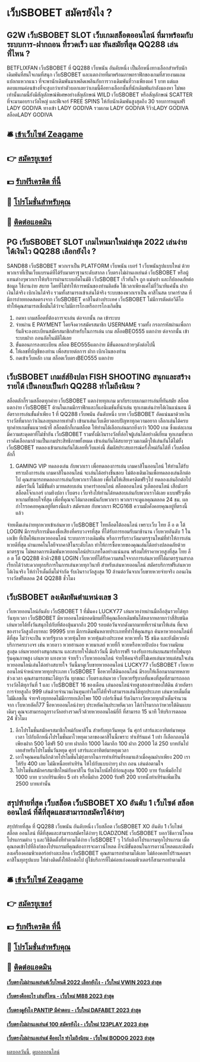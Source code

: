 # เว็บSBOBET สมัครยังไง ?
## G2W เว็บSBOBET SLOT เว็บเกมสล็อตออนไลน์ ที่มาพร้อมกับระบบการ-ฝากถอน ที่รวดเร็ว และ ทันสมัยที่สุด QQ288 เล่นที่ไหน ?
BETFLIXFAN เว็บSBOBET ที่ QQ288 เว็บพนัน อันดับหนึ่ง เป็นอีกหนึ่งทางเลือกสำหรับนักเดิมพันที่สนใจเกมที่สนุก เว็บSBOBET และแตกง่ายที่มาพร้อมภาพกราฟิกของเกมที่สวยงามแถมแปลกแหวกแนว ที่จะพานักเดิมพันมาเพลิดเพลินกับการวางเดิมพันที่วางเพียงแค่ 1 บาท แต่ผลตอบแทนค่อนข้างที่จะสูงกว่าเท่าตัวบอกเลยว่าเกมนี้คือทางเลือกนั้นที่นักเดิมพันกำลังมองหา ไม่พอเท่านั้นเกมนี้ยังมีสัญลักษณ์พิเศษอย่างสัญลักษณ์ WILD เว็บSBOBET หรือสัญลักษณ์ SCATTER ที่จะมามอบรางวัลใหญ่ และฟีเจอร์ FREE SPINS ให้กับนักเดิมพันสูงสุดถึง 30 รอบการหมุนฟรี
LADY GODIVA ทางเข้า LADY GODIVA รวมเกม LADY GODIVA รีวิวLADY GODIVA สล็อตLADY GODIVA

## 🛎 [เข้าเว็บไซต์ Zeagame](https://bit.ly/3SdLNi2)
## 👉 [สมัครยูเซอร์](https://bit.ly/3SdLNi2)
## 💵 [รับฟรีเครดิต ที่นี้](https://bit.ly/3dyRKHj)
## 👑 [โปรโมชั่นสำหรับคุณ](https://bit.ly/3dyRKHj)
## 📱 [ติดต่อแอดมิน](https://bit.ly/3dyRKHj)

## PG เว็บSBOBET SLOT เกมไหนมาใหม่ล่าสุด 2022 เล่นง่าย ได้เงินไว QQ288 เลือกยังไง ?
SAND88 เว็บSBOBET พวกเราเป็น PLATFORM เว็บพนัน เบอร์ 1 เว็บพนันรูปแบบใหม่ ด้วยพวกเราที่เป็นเว็บแบรนด์ที่ได้รับมาตราฐานระดับสากล เว็บตรงไม่ผ่านเอเย่นต์ เว็บSBOBET หรือผู้แทนต่างๆพวกเราให้บริการผ่านระบบอัตโนมัติ เว็บSBOBET เร็วทันใจ ถูก แม่นยำ และก็ปลอดภัยต่อข้อมูล ใช้งานง่าย สบาย โดยที่ไม่ทำให้การพนันของท่านติดขัด ใช้เวลาเพียงแค่ไม่กี่วินาทีแค่นั้น ฝากเงินได้จริง เบิกเงินได้จริง รวมทั้งสามารถเข้าเล่นได้จริง ระบบของพวกเราเป็น คาสิโนสด บาคาร่าสด ที่มีการถ่ายทอดสดตรงจาก เว็บSBOBET คาสิโนต่างประเทศ เว็บSBOBET ไม่มีการตัดต่อวีดีโอ ทำให้คุณสามารถเชื่อมั่นได้ว่าจะไม่มีการโกงหรือการโกงเกิดขึ้น
1. กดหา เกมสล็อตที่ต้องการจะเล่น ต่อจากนั้น กด เข้าระบบ
2. จ่ายผ่าน E PAYMENT โดยจึงควรสมัครสมาชิก USERNAME รวมทั้ง กรอกรหัสผ่านเพื่อการันตีจะลงทะเบียนสมัครสมาชิกสำหรับในการเล่น เกม สล็อตBEO555 แตกง่าย ต่อจากนั้น เข้าระบบฝาก ถอนอัตโนมัติได้เลย
3. ขั้นตอนการลงทะเบียน สล็อต BEO555แตกง่าย มีขั้นตอนกล้วยๆดังต่อไปนี้
4. ให้เลขที่บัญชีของท่าน เพื่อสบายต่อการ ฝาก เบิกเงินของท่าน
5. กดเข้าเว็บหลัก เกม สล็อตเว็บตรงBEO555 แตกง่าย

## เว็บSBOBET เกมส์ส์ยิงปลา FISH SHOOTING สนุกและสร้างรายได้ เป็นกอบเป็นกำ QQ288 ทำไมถึงนิยม ?
สล็อตลักกี้รวมสล็อตทุกค่าย เว็บSBOBET แตกง่ายทุกเกม มากับระบบเกมการเล่นที่ทันสมัย สล็อตแตกง่าย เว็บSBOBET ด้านในเกมมีกราฟิกและก็แอนิเมชันที่น่าเล่น ทุกเกมเล่นง่ายได้เงินแน่นอน มีอัตราการเล่นขั้นต่ำเพียง 1 ที่ QQ288 เว็บพนัน อันดับหนึ่ง บาท เว็บSBOBET อัดแน่นมาด้วยเงินรางวัลที่มากกว่าเงินลงทุนหลายเท่าตัว เข้ามาเล่นเว็บเดียวตอบปัญหาทุกความอยาก เลือกเล่นได้ครบทุกค่ายเกมชั้นแนวหน้าที่ สล็อตลักกี้เกมสล็อต ให้ท่านได้เลือกเล่นมากยิ่งกว่า 1000 เกม ซึ่งแต่ละเกมมีความสะดุดตาที่ไม่ซ้ำกัน เว็บSBOBET รวมทั้งมีเงินรางวัลที่ล่อใจผู้เล่นได้อย่างดีเยี่ยม ทุกเกมที่พวกเราคัดเลือกมาล้วนเป็นเกมประสิทธิภาพทั้งหมด เข้าเล่นกันได้สบายๆรวมเกมดีๆให้เล่นกันได้ไม่ยั้ง เว็บSBOBET ทดลองเข้ามาเล่นกันได้เลยที่เว็บแห่งนี้ สัมผัสประสบการณ์ครั้งใหม่กันได้ที่ เว็บสล็อตลักกี้
1. GAMING VIP ทดลองเล่น กับพวกเรา เพื่อทดลองการเล่น เกมคาสิโนออนไลน์ ให้ท่านได้รับทราบถึงการเล่น เกมคาสิโนออนไลน์ จะเล่นได้อย่างชื่นชอบ ไม่ต้องเติมเงินเพื่อทดลองเล่นอีกต่อไป คุณสามารถทดลองการเล่นกับพวกเราได้เลย เพื่อไม่ให้เสียเครดิตฟรีๆไป ทดลองเล่นอีกต่อไป สมัครวันนี้ ไม่มีขั้นต่ำ มาทดสอบเล่น บาคาร่าออนไลน์ สล็อตออนไลน์ รูเล็ตออนไลน์ เสือมังกร สล็อตโจ๊กเกอร์ เกมยิงปลา เว็บตรง เว็บจริงให้ท่านได้ทดสอบเล่นกับพวกเราได้เลย แบบฟรีๆเพื่อหาเกมที่ชอบใจที่สุด เพื่อที่คุณจะได้มาลงพนันกับพวกเรา พวกเราจะดูแลคุณตลอด 24 ชม. ผลกำไรรอคอยคุณอยู่ที่ตรงนี้แล้ว สมัครเลย กับพวกเรา RCG168 ความมั่งคั่งคอยคุณอยู่ที่ตรงนี้แล้ว

จ่ายเต็มเล่นง่ายทุกหวยเข้าเล่นหวย เว็บSBOBET ไทยล็อตโต้ออนไลน์ เพราะเว็บ ไทย ล็ อ ต โต้ LOGIN มีการบริการมั่นคงชื่อเสียงที่ครบวงจรที่สุด ที่ได้รับการยอมรับมาช้านาน เว็บหวยอันดับ 1 ในเอเชีย ที่เปิดให้แทงหวยออนไลน์ ระบบการวางเดิมพัน หรือการรับรางวัลมาตรฐานใหม่ที่ทำให้การเล่นหวยดีที่สุด ผ่านเทคโนโลยีจากคาสิโนระดับโลก ทำให้การซื้อหวยของคุณเล่นได้อย่างปลอดภัยด้วยมาตรฐาน ไม่พลาดการเดิมพันหวยออนไลน์ประเภทใดอย่างแน่นอน พร้อมให้ราคาหวยสูงที่สุด ไทย ล็ อ ต โต้ QQ288 คิวคิว288 LOGIN เว็บหวยที่ได้รับความสนใจจากการเล่นหวยที่ได้มาตรฐานสากล เรียกได้ว่าสะดวกทุกบริการในการเล่นหวยทุกวินาที สำหรับเล่นหวยออนไลน์ สมัครบริการฟรีเล่นหวยได้เงินจริง ให้กำไรเต็มอิ่มไม่จำกัด รับเงินรางวัลสูงสุด 10 ล้านต่อวันจากเว็บขายหวยจ่ายจริง ถอนเงินรางวัลฟรีตลอด 24 QQ288 ชั่วโมง

## เว็บSBOBET ลงเดิมพันตำแหน่งเลข 3
เว็บหวยออนไลน์อันดับ เว็บSBOBET 1 ที่มั่นคง LUCKY77 เล่นหวยง่ายผ่านมือถือลุ้นรวยได้ทุกวันทุกเวลา เว็บSBOBET มีหวยออนไลน์ยอดนิยมที่ให้คุณเลือกเดิมพันได้หลากหลายกว่าสี่สิบชนิด เล่นหวยได้ทั้งวันสนุกไปกับที่ต้องลุ้นมากถึง 200 รอบต่อวันจากดังมากมายที่เรานำมาให้เล่น ที่แจกของรางวัลสูงถึงบาทละ 99995 บาท มีการเดิมพันหลายประเภทที่ทำให้คุณสนุก ค้นหาหวยออนไลน์ที่ดีที่สุด ไม่ว่าจะเป็น หวยรัฐบาล หวยหุ้นไทย หวยหุ้นต่างประเทศ หาหวยทั้ง 15 ชนิด และยังมีหวยดังบริการครบวงจร เช่น หวยลาว หวยฮานอย หวยมาเลย์ หวยยี่กี หวยหรือหวยปิงปอง รับความนิยมสูงสุด เล่นหวยอย่างสนุกสนาน และสบายใจได้แล้ววันนี้ มีบริการฟรี รองรับการเล่นบนสมาร์ทโฟนทุกรุ่นคุณภาพสูง เล่นหวย แทงหวย จ่ายเร็ว เว็บหวยออนไลน์ จ่ายให้คนจริงที่ไม่เคยเล่นหวยแต่สนใจเล่นหวยออนไลน์เล่นได้อย่างสบายใจ วันนี้มาดูเว็บขายหวยออนไลน์ LUCKY77 เว็บSBOBET เว็บหวยออนไลน์จำหน่ายหวยทุกประเภท เว็บSBOBET ซื้อหวยใต้ดินออนไลน์ มีรอบให้เลือกมากมายหลายช่วงเวลา คุณสามารถชนะได้ทุกวัน ทุกขณะ เว็บตรงเล่นหวย เว็บหวยรัฐบาลที่แพงที่สุดที่สามารถออกรางวัลได้ทุกวันที่ 1 และ เว็บSBOBET 16 ของเดือน เล่นออนไลน์จ่ายสูงสองเท่าของใต้ดิน ด้วยอัตราการจ่ายสูงถึง 999 เล่นด้วยจำนวนเงินทุนเท่าใดก็ได้ที่จริงสามารถเล่นได้ทุกประเภท เล่นหวยเต็มอิ่มไม่มีเลขอั้น จ่ายจริงทุกยอดไม่มีการยกเลิกโพย 100 เปอร์เซ็นต์ รับเงินรางวัลหวยทุกตัวเต็มจำนวนจาก เว็บหวยลัคกี้77 ซื้อหวยออนไลน์ง่ายๆ ประหยัดเงินประหยัดเวลา ได้กำไรมากกว่าหวยใต้ดินแบบเดิมๆ คุณจะสามารถถูกรางวัลอย่างรวดเร็วด้วยหวยออนไลน์ยี่กี ที่สามารถ 15 นาที ให้บริการตลอด 24 ชั่วโมง
1. อีกโปรโมชั่นสมักครสมาชิกใหม่กับคาสิโน สำหรับทุกวันหยุด วัน ศุกร์ เสาร์และอาทิตย์มาหยุดเวลา ไปกับอีกหนึ่งโปรโมชั่นมาไวหยุดเวลาของคาสิโนนี้เพราะ ทำเทิร์นแค่ 1 เท่า ก็เลือกถอนได้ เพียงฝาก 500 ได้ฟรี 50 บาท ฝากอีก 1000 ได้มาอีก 100 ฝาก 2000 ได้ 250 บาทกันไปเลยสำหรับโปรโมชั่นวันหยุด ศุกร์ เสาร์และอาทิตย์มาหยุดเวลา
2. เอาใจคุณคนกันอีกด้วยโปรโมชั่นไม่ยุ่งยากในการทำเทิร์นที่รอมาแล้วเมื่อคุณฝากเพียง 200 เราให้รับ 400 เลย ไม่มีเหนื่อยทำเทิร์น ให้ไปกับแบบง่ายๆ ฝาก ถอน เล่นต่อตามใจ
3. โปรโมชั่นสมักครสมาชิกใหม่กับคาสิโน รับเงินโบนัสไปก่อนสูงสุด 1000 บาท รับเพิ่มอีกไป 1000 บาท บวกเทิร์นเพียง 5 เท่า หรือนี้ฝาก 2000 รับฟรี 200 บาทนั้งทำเทิร์นเพิ่มเป็น 2500 บาทเท่านั้น

## สรุปท้ายที่สุด เว็บสล็อต เว็บSBOBET XO อันดับ 1 เว็บไซต์ สล็อต ออนไลน์ ที่ดีที่สุดและสามารถสมัครได้ง่ายๆ
สรุปท้ายที่สุด ที่ QQ288 เว็บพนัน อันดับหนึ่ง เว็บสล็อต เว็บSBOBET XO อันดับ 1 เว็บไซต์ สล็อต ออนไลน์ ที่ดีที่สุดและสามารถสมัครได้ง่ายๆ ILOADZONE เว็บSBOBET บอกวิธีดาวน์โหลดโปรแกรมต่าง ๆ และวิธีติดตั้งที่ทำตามได้ง่าย เว็บSBOBET ๆ ไว้กับลิงก์โปรแกรมทุกโปรแกรม เมื่อคุณกดเข้าไปที่ลิงก์ของโปรแกรมที่คุณต้องการจะดาวน์โหลด ก็จะมีขั้นตอนในการดาวน์โหลดและติดตั้งลงเครื่องคอมพิวเตอร์อย่างละเอียด เว็บSBOBET คุณสามารถทำตามได้เลย ไม่ต้องคอยไปร้านคอมฯ คาสิโนทุกรูปแบบ ให้ช่างติดตั้งให้อีกต่อไป ผู้ใช้บริการที่ไม่ค่อยเก่งคอมพิวเตอร์ก็สามารถทำตามได้

## 🛎 [เข้าเว็บไซต์ Zeagame](https://bit.ly/3SdLNi2)
## 👉 [สมัครยูเซอร์](https://bit.ly/3SdLNi2)
## 💵 [รับฟรีเครดิต ที่นี้](https://bit.ly/3dyRKHj)
## 👑 [โปรโมชั่นสำหรับคุณ](https://bit.ly/3dyRKHj)
## 📱 [ติดต่อแอดมิน](https://bit.ly/3dyRKHj)

#### [เว็บตรงไม่ผ่านเอเย่นต์เว็บไหนดี 2022 เลือกยังไง - เว็บใหม่ VWIN 2023 ล่าสุด](https://atom.io/themes/เว็บตรงไม่ผ่านเอเย่นต์เว็บไหนดี%202022%20เลือกยังไง%20-%20เว็บใหม่%20vwin%202023%20ล่าสุด)
#### [เว็บตรงคืออะไร เล่นที่ไหน - เว็บใหม่ M88 2023 ล่าสุด](https://atom.io/themes/เว็บตรงคืออะไร%20เล่นที่ไหน%20-%20เว็บใหม่%20m88%202023%20ล่าสุด)
#### [เว็บตรงดูยังไง PANTIP มีคำตอบ - เว็บใหม่ DAFABET 2023 ล่าสุด](https://atom.io/themes/เว็บตรงดูยังไง%20pantip%20มีคำตอบ%20-%20เว็บใหม่%20dafabet%202023%20ล่าสุด)
#### [เว็บตรงไม่ผ่านเอเย่นต์ 100 สมัครยังไง - เว็บใหม่ 123PLAY 2023 ล่าสุด](https://atom.io/themes/เว็บตรงไม่ผ่านเอเย่นต์%20100%20สมัครยังไง%20-%20เว็บใหม่%20123play%202023%20ล่าสุด)
#### [เว็บตรงไม่ผ่านเอเย่นต์ คืออะไร ทำไมถึงนิยม - เว็บใหม่ BODOG 2023 ล่าสุด](https://atom.io/themes/เว็บตรงไม่ผ่านเอเย่นต์%20คืออะไร%20ทำไมถึงนิยม%20-%20เว็บใหม่%20bodog%202023%20ล่าสุด)

[ผลบอลวันนี้](https://siamsport.tv "ผลบอลวันนี้"), [ดูบอลออนไลน์](https://siamsport.tv/ดูบอลสด "ดูบอลออนไลน์")